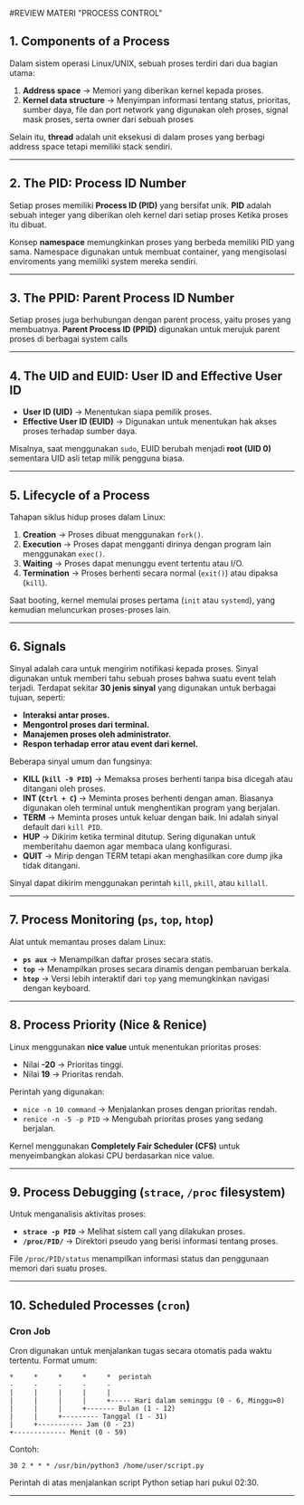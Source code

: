#REVIEW MATERI "PROCESS CONTROL"

## **1. Components of a Process**  
Dalam sistem operasi Linux/UNIX, sebuah proses terdiri dari dua bagian utama:  
1. **Address space** → Memori yang diberikan kernel kepada proses.
2. **Kernel data structure** → Menyimpan informasi tentang status, prioritas, sumber daya, file dan port network yang digunakan oleh proses, signal mask proses, serta owner dari sebuah proses

Selain itu, **thread** adalah unit eksekusi di dalam proses yang berbagi address space tetapi memiliki stack sendiri.

---

## **2. The PID: Process ID Number**  
Setiap proses memiliki **Process ID (PID)** yang bersifat unik. **PID** adalah sebuah integer yang diberikan oleh kernel dari setiap proses Ketika proses itu dibuat. 

Konsep **namespace** memungkinkan proses yang berbeda memiliki PID yang sama. Namespace digunakan untuk membuat container, yang mengisolasi enviroments yang memiliki system mereka sendiri. 

---

## **3. The PPID: Parent Process ID Number**  
Setiap proses juga berhubungan dengan parent process, yaitu proses yang membuatnya. **Parent Process ID (PPID)** digunakan untuk merujuk parent proses di berbagai system calls 

---

## **4. The UID and EUID: User ID and Effective User ID**  
- **User ID (UID)** → Menentukan siapa pemilik proses.
- **Effective User ID (EUID)** → Digunakan untuk menentukan hak akses proses terhadap sumber daya.

Misalnya, saat menggunakan `sudo`, EUID berubah menjadi **root (UID 0)** sementara UID asli tetap milik pengguna biasa.

---

## **5. Lifecycle of a Process**  
Tahapan siklus hidup proses dalam Linux:
1. **Creation** → Proses dibuat menggunakan `fork()`.
2. **Execution** → Proses dapat mengganti dirinya dengan program lain menggunakan `exec()`.
3. **Waiting** → Proses dapat menunggu event tertentu atau I/O.
4. **Termination** → Proses berhenti secara normal (`exit()`) atau dipaksa (`kill`).

Saat booting, kernel memulai proses pertama (`init` atau `systemd`), yang kemudian meluncurkan proses-proses lain.

---

## **6. Signals**  
Sinyal adalah cara untuk mengirim notifikasi kepada proses. Sinyal digunakan untuk memberi tahu sebuah proses bahwa suatu event telah terjadi. Terdapat sekitar **30 jenis sinyal** yang digunakan untuk berbagai tujuan, seperti:
- **Interaksi antar proses.**
- **Mengontrol proses dari terminal.**
- **Manajemen proses oleh administrator.**
- **Respon terhadap error atau event dari kernel.**

Beberapa sinyal umum dan fungsinya:

- **KILL (`kill -9 PID`)** → Memaksa proses berhenti tanpa bisa dicegah atau ditangani oleh proses.
- **INT (`Ctrl + C`)** → Meminta proses berhenti dengan aman. Biasanya digunakan oleh terminal untuk menghentikan program yang berjalan.
- **TERM** → Meminta proses untuk keluar dengan baik. Ini adalah sinyal default dari `kill PID`.
- **HUP** → Dikirim ketika terminal ditutup. Sering digunakan untuk memberitahu daemon agar membaca ulang konfigurasi.
- **QUIT** → Mirip dengan TERM tetapi akan menghasilkan core dump jika tidak ditangani.

Sinyal dapat dikirim menggunakan perintah `kill`, `pkill`, atau `killall`.

---

## **7. Process Monitoring (`ps`, `top`, `htop`)**  
Alat untuk memantau proses dalam Linux:
- **`ps aux`** → Menampilkan daftar proses secara statis.
- **`top`** → Menampilkan proses secara dinamis dengan pembaruan berkala.
- **`htop`** → Versi lebih interaktif dari `top` yang memungkinkan navigasi dengan keyboard.

---

## **8. Process Priority (Nice & Renice)**  
Linux menggunakan **nice value** untuk menentukan prioritas proses:
- Nilai **-20** → Prioritas tinggi.
- Nilai **19** → Prioritas rendah.

Perintah yang digunakan:
- `nice -n 10 command` → Menjalankan proses dengan prioritas rendah.
- `renice -n -5 -p PID` → Mengubah prioritas proses yang sedang berjalan.

Kernel menggunakan **Completely Fair Scheduler (CFS)** untuk menyeimbangkan alokasi CPU berdasarkan nice value.

---

## **9. Process Debugging (`strace`, `/proc` filesystem)**  
Untuk menganalisis aktivitas proses:
- **`strace -p PID`** → Melihat sistem call yang dilakukan proses.
- **`/proc/PID/`** → Direktori pseudo yang berisi informasi tentang proses.

File `/proc/PID/status` menampilkan informasi status dan penggunaan memori dari suatu proses.

---

## **10. Scheduled Processes (`cron`)**  
### **Cron Job**  
Cron digunakan untuk menjalankan tugas secara otomatis pada waktu tertentu. Format umum:
```
*     *     *     *     *  perintah
-     -     -     -     -
|     |     |     |     |
|     |     |     |     +----- Hari dalam seminggu (0 - 6, Minggu=0)
|     |     |     +------- Bulan (1 - 12)
|     |     +--------- Tanggal (1 - 31)
|     +----------- Jam (0 - 23)
+------------- Menit (0 - 59)
```
Contoh:
```
30 2 * * * /usr/bin/python3 /home/user/script.py
```
Perintah di atas menjalankan script Python setiap hari pukul 02:30.

---



